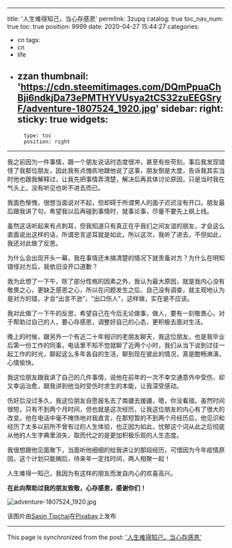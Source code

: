 
---
title: '人生难得知己，当心存感恩'
permlink: 3zupq
catalog: true
toc_nav_num: true
toc: true
position: 9999
date: 2020-04-27 15:44:27
categories:
- cn
tags:
- cn
- life
- zzan
thumbnail: 'https://cdn.steemitimages.com/DQmPpuaChBji6ndkjDa73ePMTHYVUsya2tCS32zuEEGSryF/adventure-1807524_1920.jpg'
sidebar:
    right:
        sticky: true
widgets:
    -
        type: toc
        position: right
---


我之前因为一件事情，跟一个朋友说话时态度很冲，甚至有些苛刻，事后我发现错怪了我那位朋友，因此我有点愧疚地跟他说了这事，朋友倒是大度，告诉我其实当时他也跟我解释过，让我先把事情弄清楚，解决后再具体讨论原因，只是当时我在气头上，没有听见也听不进去而已。

我面色惭愧，很想当面说对不起，但却碍于所谓男人的面子迟迟没有开口。朋友最后跟我讲了句，希望我以后再碰到事情时，就事论事，尽量不要先上纲上线。

虽然这话听起来有点刺耳，但我知道只有真正在乎我们之间友谊的朋友，才会这么直面说出这样的话，所谓忠言逆耳就是如此，所以这次，我听了进去，不但如此，我还对此做了反思。

为什么会出现开头一幕，我在事情还未搞清楚的情况下就责备对方？为什么在明知错怪对方后，我依旧没开口道歉？

我为此想了一下午，除了部分性格的因素之外，我认为最大原因，就是我内心没有敬畏之心，更缺乏感恩之心，所以在问题发生之后，自己没有调查，就主观地认为是对方的错，才会“出言不逊”，“出口伤人”，这样做，实在是不应该。

我对此做了一下午的反思，希望自己在今后无论做事，做人，要有一刻敬畏心，对于帮助过自己的人，要心存感恩，调整好自己的心态，更积极去面对生活。

晚上的时候，跟另外一个有近二十年相识的老朋友聊天，我这位朋友，也是我毕业后第一份工作的同事，电话里不知不觉就聊了近两个小时，我们从当下谈到过往一起工作的时光，聊起这么多年各自的生活，聊到现在彼此的情况，真是酣畅淋漓，心情愉快。

我这位朋友跟我讲了自己的几件事情，说他在前年的一次不幸交通意外中受伤，却又幸运治愈，跟我讲到他当时受伤时求生的本能，让我深受感动。

伤好后没过多久，我这位朋友自愿报名去了南疆去援疆，嗯，你没看错。虽然时间很短，只有不到两个月时间，但也就是这次经历，让我这位朋友的内心有了很大的改变。他在电话中毫不掩饰地对我直言，在那短暂的不到两个月经历后，他见识和经历了太多以前所不曾有过的人生体验，也正因为如此，忧郁这个词从此之后彻底从他的人生字典里消失，取而代之的是更加积极乐观的人生态度。

我很想跟他见面聚下，当面听他细细的给我讲让的那段经历，可惜因为今年疫情原因，这个计划只能搁后，待来年一定找时间，两人相聚一起！

人生难得一知己，我因为有这样的朋友而发自内心的欢喜高兴。

**在此向帮助过我的朋友致敬，心存感恩，感谢你们！**

![adventure-1807524_1920.jpg](https://cdn.steemitimages.com/DQmPpuaChBji6ndkjDa73ePMTHYVUsya2tCS32zuEEGSryF/adventure-1807524_1920.jpg)

该图片由<a href="https://pixabay.com/zh/users/sasint-3639875/?utm_source=link-attribution&amp;utm_medium=referral&amp;utm_campaign=image&amp;utm_content=1807524">Sasin Tipchai</a>在<a href="https://pixabay.com/zh/?utm_source=link-attribution&amp;utm_medium=referral&amp;utm_campaign=image&amp;utm_content=1807524">Pixabay</a>上发布

- - -

This page is synchronized from the post: ['人生难得知己，当心存感恩'](https://steemit.com/@rivalhw/3zupq)
